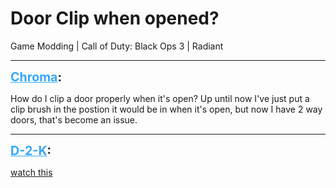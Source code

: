 # Door Clip when opened?
Game Modding | Call of Duty: Black Ops 3 | Radiant

---
<strong style="font-size: 1.4em;"><span style="text-decoration: underline;text-decoration-color: #34a7f9;"><span style="color:#34a7f9;">Chroma</span></span>:</strong>

<p>How do I clip a door properly when it&#39;s open? Up until now I&#39;ve just put a clip brush in the postion it would be in when it&#39;s open, but now I have 2 way doors, that&#39;s become an issue.</p>

---
<strong style="font-size: 1.4em;"><span style="text-decoration: underline;text-decoration-color: #34a7f9;"><span style="color:#34a7f9;">D-2-K</span></span>:</strong>

<p><a href="https://www.youtube.com/watch?v=C-8ZWHqELtE&t=616s">watch this</a></p>
